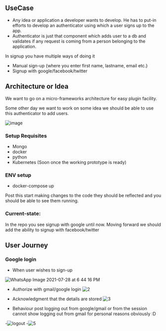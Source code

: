 ## UseCase
- Any idea or application a developer wants to develop. He has to put-in efforts to develop an authenticator using which a user signs up to the app. 
- Authenticator is just that component which adds user to a db and validates if any request is coming from a person belonging to the application.

In signup you have multiple ways of doing it
- Manual sign-up {where you enter first name, lastname, email etc.}
- Signup with google/facebook/twitter

## Architecture or Idea

We want to go on a micro-frameworks architecture for easy plugin facility.

Some other day we want to work on some idea we should be able to use this authenticator to add users.

![image](https://user-images.githubusercontent.com/15846947/128825120-878b0e01-3bcf-4004-9add-4c4d50c60d0d.png)




### Setup Requisites
 - Mongo
 - docker
 - python
 - Kubernetes (Soon once the working prototype is ready)

### ENV setup 
 - docker-compose up

Post this start making changes to the code they should be reflected and you should be able to see them running.

### Current-state: 
In the repo you see signup with google until now. Moving forward we should add the ability to signup with facebook/twitter

## User Journey
### Google login
 - When user wishes to sign-up

![WhatsApp Image 2021-07-28 at 6 44 16 PM](https://user-images.githubusercontent.com/15846947/127329000-12621164-ba6d-4775-bd40-8c9f4395ed59.jpeg)

- Authorize with gmail/google login
![2](https://user-images.githubusercontent.com/15846947/127329338-7e20218f-cccb-4059-817a-c27fdce6510d.jpeg)

- Acknowledgment that the details are stored
![3](https://user-images.githubusercontent.com/15846947/127329361-2b7d2e96-4a13-4245-b0db-1c6ead685195.jpeg)

- Behaviour post logging out from google/gmail or from the session
 cannot show logging out from gmail for personal reasons obviously :D
 
-![logout](https://user-images.githubusercontent.com/15846947/128707098-0c98a932-0bb9-4a51-ab6d-9d372677dc67.png)
-![5](https://user-images.githubusercontent.com/15846947/127329414-3f56d681-28b2-47a4-9277-eba437d419d5.jpeg)
